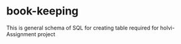# book-keeping

This is general schema of SQL for creating table required for holvi-Assignment project
